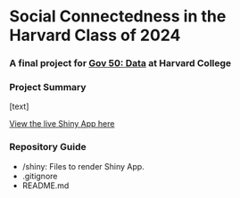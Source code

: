 # Social Connectedness in the Harvard Class of 2024
### A final project for [Gov 50: Data](https://www.davidkane.info/files/gov_50_fall_2020.html) at Harvard College

### Project Summary
[text]

[View the live Shiny App here](https://kmcphie.shinyapps.io/Social_Connections_2024/)

### Repository Guide
* /shiny: Files to render Shiny App.
* .gitignore
* README.md